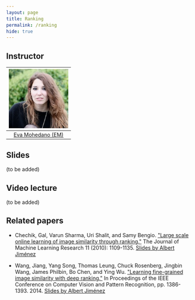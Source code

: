 ```yaml
---
layout: page
title: Ranking
permalink: /ranking
hide: true
---
```


## Instructor

| ![Eva Mohedano][EvaMohedano-photo]  |
|:-:|
|  [Eva Mohedano (EM)](EvaMohedano-web)     |

[EvaMohedano-web]: https://www.insight-centre.org/users/eva-mohedano
[EvaMohedano-photo]: img/instructors/EvaMohedano.jpg "EvaM ohedano"

## Slides

(to be added)

## Video lecture

(to be added)


## Related papers

* Chechik, Gal, Varun Sharma, Uri Shalit, and Samy Bengio. ["Large scale online learning of image similarity through ranking."](http://jmlr.org/papers/volume11/chechik10a/chechik10a.pdf) The Journal of Machine Learning Research 11 (2010): 1109-1135. [Slides by Albert Jiménez](https://docs.google.com/presentation/d/1K-5aBlAzKmqDVToDKoMeihVdJ2xVZkmZeJk3uL6Tf_Q/edit?usp=sharing)

* Wang, Jiang, Yang Song, Thomas Leung, Chuck Rosenberg, Jingbin Wang, James Philbin, Bo Chen, and Ying Wu. ["Learning fine-grained image similarity with deep ranking."](http://www.cv-foundation.org/openaccess/content_cvpr_2014/html/Wang_Learning_Fine-grained_Image_2014_CVPR_paper.html) In Proceedings of the IEEE Conference on Computer Vision and Pattern Recognition, pp. 1386-1393. 2014. [Slides by Albert Jiménez](https://docs.google.com/presentation/d/1MP9kjj99l2NyDb6G70LiQmIQ8f0DyHZ4I5LhfsXzlx0/edit?usp=sharing)
